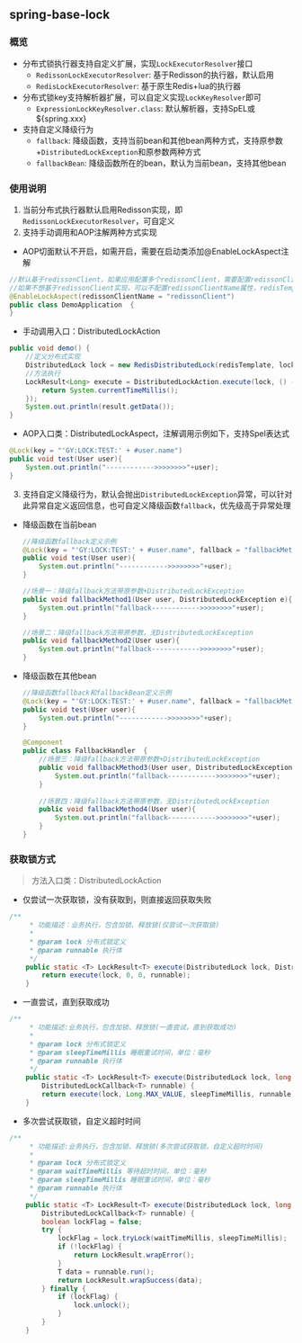 ## spring-base-lock

### 概览
- 分布式锁执行器支持自定义扩展，实现`LockExecutorResolver`接口
  - `RedissonLockExecutorResolver`: 基于Redisson的执行器，默认启用
  - `RedisLockExecutorResolver`: 基于原生Redis+lua的执行器
- 分布式锁key支持解析器扩展，可以自定义实现`LockKeyResolver`即可
  - `ExpressionLockKeyResolver.class`: 默认解析器，支持SpEL或${spring.xxx}
- 支持自定义降级行为
  - `fallback`: 降级函数，支持当前bean和其他bean两种方式，支持原参数+`DistributedLockException`和原参数两种方式
  - `fallbackBean`: 降级函数所在的bean，默认为当前bean，支持其他bean

### 使用说明
1. 当前分布式执行器默认启用Redisson实现，即`RedissonLockExecutorResolver`，可自定义
2. 支持手动调用和AOP注解两种方式实现
- AOP切面默认不开启，如需开启，需要在启动类添加@EnableLockAspect注解
```java
//默认基于redissonClient，如果应用配置多个redissonClient，需要配置redissonClientName属性指定bean
//如果不想基于redissonClient实现，可以不配置redissonClientName属性，redisTemplateName属性同理
@EnableLockAspect(redissonClientName = "redissonClient")
public class DemoApplication  {
}
```

- 手动调用入口：DistributedLockAction
```java
public void demo() {
    //定义分布式实现
    DistributedLock lock = new RedisDistributedLock(redisTemplate, lockKey, expireTime);
    //方法执行
    LockResult<Long> execute = DistributedLockAction.execute(lock, () -> {
        return System.currentTimeMillis();
    });
    System.out.println(result.getData());
}
```
- AOP入口类：DistributedLockAspect，注解调用示例如下，支持Spel表达式
```java
@Lock(key = "'GY:LOCK:TEST:' + #user.name")
public void test(User user){
    System.out.println("------------>>>>>>>>"+user);
}
```

3. 支持自定义降级行为，默认会抛出`DistributedLockException`异常，可以针对此异常自定义返回信息，也可自定义降级函数`fallback`，优先级高于异常处理
- 降级函数在当前bean
    ```java
    //降级函数fallback定义示例
    @Lock(key = "'GY:LOCK:TEST:' + #user.name", fallback = "fallbackMethod1")
    public void test(User user){
        System.out.println("------------>>>>>>>>"+user);
    }
   
    //场景一：降级fallback方法带原参数+DistributedLockException
    public void fallbackMethod1(User user, DistributedLockException e){
        System.out.println("fallback------------>>>>>>>>"+user);
    }
   
    //场景二：降级fallback方法带原参数，无DistributedLockException
    public void fallbackMethod2(User user){
        System.out.println("fallback------------>>>>>>>>"+user);
    }
    ```
- 降级函数在其他bean
    ```java
    //降级函数fallback和fallbackBean定义示例
    @Lock(key = "'GY:LOCK:TEST:' + #user.name", fallback = "fallbackMethod3", fallbackBean = FallbackHandler.class)
    public void test(User user){
        System.out.println("------------>>>>>>>>"+user);
    }
    
    @Component
    public class FallbackHandler  {
        //场景三：降级fallback方法带原参数+DistributedLockException
        public void fallbackMethod3(User user, DistributedLockException e){
            System.out.println("fallback------------>>>>>>>>"+user);
        }
        
        //场景四：降级fallback方法带原参数，无DistributedLockException
        public void fallbackMethod4(User user){
            System.out.println("fallback------------>>>>>>>>"+user);
        }
    }
    ```
### 获取锁方式
> 方法入口类：DistributedLockAction
- 仅尝试一次获取锁，没有获取到，则直接返回获取失败

```java 
/**
     * 功能描述：业务执行，包含加锁、释放锁(仅尝试一次获取锁)
     *
     * @param lock 分布式锁定义
     * @param runnable 执行体
     */
    public static <T> LockResult<T> execute(DistributedLock lock, DistributedLockCallback<T> runnable) {
        return execute(lock, 0, 0, runnable);
    }
``` 
- 一直尝试，直到获取成功

```java 
/**
     * 功能描述:业务执行，包含加锁、释放锁(一直尝试，直到获取成功)
     *
     * @param lock 分布式锁定义
     * @param sleepTimeMillis 睡眠重试时间，单位：毫秒
     * @param runnable 执行体
     */
    public static <T> LockResult<T> execute(DistributedLock lock, long sleepTimeMillis,
        DistributedLockCallback<T> runnable) {
        return execute(lock, Long.MAX_VALUE, sleepTimeMillis, runnable);
    } 
``` 
- 多次尝试获取锁，自定义超时时间

```java 
/**
     * 功能描述:业务执行，包含加锁、释放锁(多次尝试获取锁，自定义超时时间)
     *
     * @param lock 分布式锁定义
     * @param waitTimeMillis 等待超时时间，单位：毫秒
     * @param sleepTimeMillis 睡眠重试时间，单位：毫秒
     * @param runnable 执行体
     */
    public static <T> LockResult<T> execute(DistributedLock lock, long waitTimeMillis, long sleepTimeMillis,
        DistributedLockCallback<T> runnable) {
        boolean lockFlag = false;
        try {
            lockFlag = lock.tryLock(waitTimeMillis, sleepTimeMillis);
            if (!lockFlag) {
                return LockResult.wrapError();
            }
            T data = runnable.run();
            return LockResult.wrapSuccess(data);
        } finally {
            if (lockFlag) {
                lock.unlock();
            }
        }
    } 
``` 



